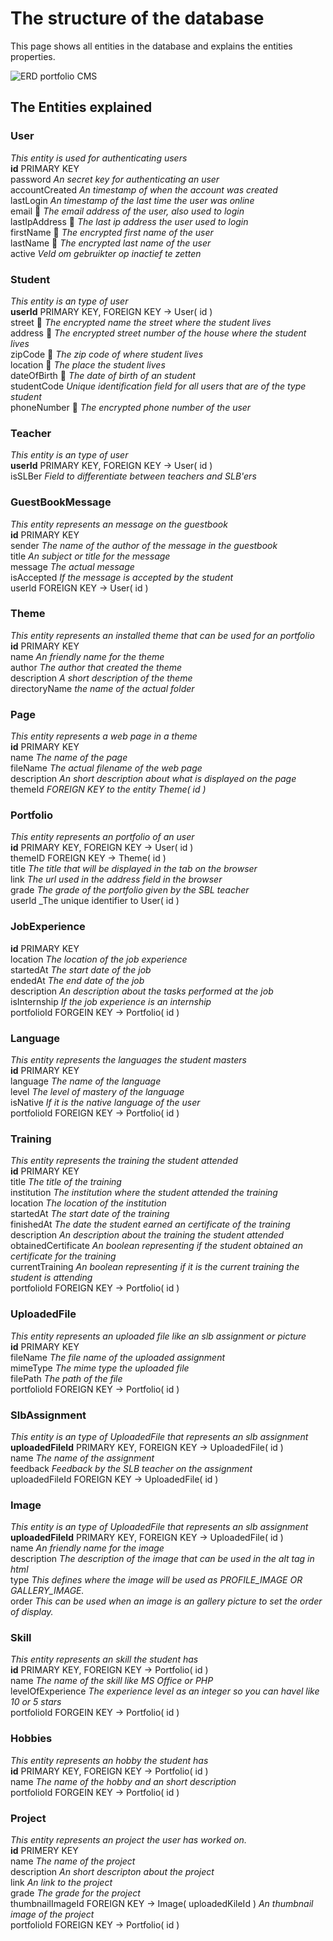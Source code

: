# The structure of the database
This page shows all entities in the database and explains the entities properties.

![ERD portfolio CMS](https://github.com/stenden-INF1B/PortfolioCMS/blob/master/documentation/ERD/ERD_DigitalPortfolio_23-12-2016.png "ERD Digital portfolio")


## The Entities explained

### User 
_This entity is used for authenticating users_ <br>
**id** PRIMARY KEY<br>
password _An secret key for authenticating an user_<br>
accountCreated _An timestamp of when the account was created_<br>
lastLogin _An timestamp of the last time the user was online_<br>
email :closed_lock_with_key: _The email address of the user, also used to login_<br>
lastIpAddress :closed_lock_with_key: _The last ip address the user used to login_<br>
firstName :closed_lock_with_key: _The encrypted first name of the user_<br>
lastName :closed_lock_with_key: _The encrypted last name of the user_<br>
active _Veld om gebruikter op inactief te zetten_<br>

### Student 
_This entity is an type of user_<br>
**userId** PRIMARY KEY, FOREIGN KEY -> User( id )<br>
street :closed_lock_with_key: _The encrypted name the street where the student lives_<br>
address :closed_lock_with_key: _The encrypted street number of the house where the student lives_<br>
zipCode :closed_lock_with_key: _The zip code of where student lives_<br>
location :closed_lock_with_key: _The place the student lives_<br>
dateOfBirth :closed_lock_with_key: _The date of birth of an student_<br>
studentCode _Unique identification field for all users that are of the type student_<br>
phoneNumber :closed_lock_with_key: _The encrypted phone number of the user_<br>

### Teacher 
_This entity is an type of user_<br>
**userId** PRIMARY KEY, FOREIGN KEY -> User( id )<br>
isSLBer _Field to differentiate between teachers and SLB'ers_ <br>

### GuestBookMessage 
_This entity represents an message on the guestbook_<br>
**id** PRIMARY KEY<br>
sender _The name of the author of the message in the guestbook_<br>
title _An subject or title for the message_<br>
message _The actual message_<br>
isAccepted _If the message is accepted by the student_ <br>
userId FOREIGN KEY -> User( id )<br>

### Theme 
_This entity represents an installed theme that can be used for an portfolio_<br>
**id** PRIMARY KEY<br>
name _An friendly name for the theme_<br>
author _The author that created the theme_<br>
description _A short description of the theme_<br>
directoryName _the name of the actual folder_<br>

### Page
_This entity represents a web page in a theme_<br>
**id** PRIMARY KEY<br>
name _The name of the page_<br>
fileName _The actual filename of the web page_<br>
description _An short description about what is displayed on the page_<br>
themeId _FOREIGN KEY to the entity Theme( id )_ <br>

### Portfolio 
_This entity represents an portfolio of an user_<br>
**id** PRIMARY KEY, FOREIGN KEY -> User( id )<br>
themeID FOREIGN KEY -> Theme( id ) <br>
title _The title that will be displayed in the tab on the browser_<br>
link _The url used in the address field in the browser_<br>
grade _The grade of the portfolio given by the SBL teacher_<br>
userId _The unique identifier to User( id )<br>

### JobExperience
**id** PRIMARY KEY<br>
location _The location of the job experience_<br>
startedAt _The start date of the job_<br>
endedAt _The end date of the job_<br>
description _An description about the tasks performed at the job_<br>
isInternship _If the job experience is an internship_<br>
portfolioId FORGEIN KEY -> Portfolio( id )<br>

### Language
_This entity represents the languages the student masters_<br>
**id** PRIMARY KEY<br>
language _The name of the language_<br>
level _The level of mastery of the language_<br>
isNative _If it is the native language of the user_<br>
portfolioId FOREIGN KEY -> Portfolio( id )<br>

### Training
_This entity represents the training the student attended_<br>
**id** PRIMARY KEY<br>
title _The title of the training_<br>
institution _The institution where the student attended the training_<br>
location _The location of the institution_<br>
startedAt _The start date of the training_<br>
finishedAt _The date the student earned an certificate of the training_<br>
description _An description about the training the student attended_<br>
obtainedCertificate _An boolean representing if the student obtained an certificate for the training_<br>
currentTraining _An boolean representing if it is the current training the student is attending_<br>
portfolioId FOREIGN KEY -> Portfolio( id )<br>

### UploadedFile
_This entity represents an uploaded file like an slb assignment or picture_<br>
**id** PRIMARY KEY<br>
fileName _The file name of the uploaded assignment_<br>
mimeType _The mime type the uploaded file_<br>
filePath _The path of the file_<br>
portfolioId FOREIGN KEY -> Portfolio( id )<br>

### SlbAssignment
_This entity is an type of UploadedFile that represents an slb assignment_<br>
**uploadedFileId** PRIMARY KEY, FOREIGN KEY -> UploadedFile( id )<br>
name _The name of the assignment_<br>
feedback _Feedback by the SLB teacher on the assignment_<br>
uploadedFileId FOREIGN KEY -> UploadedFile( id )<br>

### Image
_This entity is an type of UploadedFile that represents an slb assignment_<br>
**uploadedFileId** PRIMARY KEY, FOREIGN KEY -> UploadedFile( id )<br>
name _An friendly name for the image_<br>
description _The description of the image that can be used in the alt tag in html_ <br>
type _This defines where the image will be used as PROFILE_IMAGE OR GALLERY_IMAGE._<br>
order _This can be used when an image is an gallery picture to set the order of display._<br>

### Skill
_This entity represents an skill the student has_<br>
**id** PRIMARY KEY, FOREIGN KEY -> Portfolio( id )<br>
name _The name of the skill like MS Office or PHP_<br>
levelOfExperience _The experience level as an integer so you can havel like 10 or 5 stars_<br>
portfolioId FORGEIN KEY -> Portfolio( id )<br>

### Hobbies
_This entity represents an hobby the student has_<br>
**id** PRIMARY KEY, FOREIGN KEY -> Portfolio( id )<br>
name _The name of the hobby and an short description_<br>
portfolioId FORGEIN KEY -> Portfolio( id )<br>

### Project
_This entity represents an project the user has worked on._<br>
**id** PRIMERY KEY<br>
name _The name of the project_<br>
description _An short descripton about the project_<br>
link _An link to the project_<br>
grade _The grade for the project_<br>
thumbnailImageId FOREIGN KEY -> Image( uploadedKileId ) _An thumbnail image of the project_<br>
portfolioId FOREIGN KEY -> Portfolio( id ) <br>
 